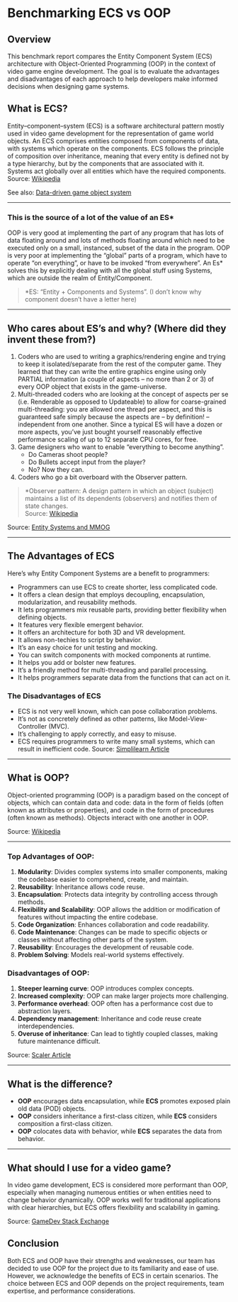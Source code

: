 # Benchmarking ECS vs OOP

## Overview

This benchmark report compares the Entity Component System (ECS) architecture with Object-Oriented Programming (OOP) in the context of video game engine development. The goal is to evaluate the advantages and disadvantages of each approach to help developers make informed decisions when designing game systems.

## What is ECS?

Entity–component–system (ECS) is a software architectural pattern mostly used in video game development for the representation of game world objects. An ECS comprises entities composed from components of data, with systems which operate on the components. ECS follows the principle of composition over inheritance, meaning that every entity is defined not by a type hierarchy, but by the components that are associated with it. Systems act globally over all entities which have the required components.
Source: [Wikipedia](https://en.wikipedia.org/wiki/Entity_component_system)

See also: [Data-driven game object system](https://www.gamedevs.org/uploads/data-driven-game-object-system.pdf)

---

### This is the source of a lot of the value of an ES*
OOP is very good at implementing the part of any program that has lots of data floating around and lots of methods floating around which need to be executed only on a small, instanced, subset of the data in the program. OOP is very poor at implementing the “global” parts of a program, which have to operate “on everything”, or have to be invoked “from everywhere”. An Es* solves this by explicitly dealing with all the global stuff using Systems, which are outside the realm of Entity/Component.
> *ES: “Entity + Components and Systems”. (I don’t know why component doesn’t have a letter here)

---

## Who cares about ES’s and why? (Where did they invent these from?)
1. Coders who are used to writing a graphics/rendering engine and trying to keep it isolated/separate from the rest of the computer game. They learned that they can write the entire graphics engine using only PARTIAL information (a couple of aspects – no more than 2 or 3) of every OOP object that exists in the game-universe.
2. Multi-threaded coders who are looking at the concept of aspects per se (i.e. Renderable as opposed to Updateable) to allow for coarse-grained multi-threading: you are allowed one thread per aspect, and this is guaranteed safe simply because the aspects are – by definition! – independent from one another. Since a typical ES will have a dozen or more aspects, you’ve just bought yourself reasonably effective performance scaling of up to 12 separate CPU cores, for free.
3. Game designers who want to enable “everything to become anything”.
    - Do Cameras shoot people?
    - Do Bullets accept input from the player?
    - No? Now they can.
4. Coders who go a bit overboard with the Observer pattern.
> *Observer pattern: A design pattern in which an object (subject) maintains a list of its dependents (observers) and notifies them of state changes.  
Source: [Wikipedia](https://en.wikipedia.org/wiki/Observer_pattern)

Source: [Entity Systems and MMOG](https://t-machine.org/index.php/2007/11/11/entity-systems-are-the-future-of-mmog-development-part-2/)

---

## The Advantages of ECS
Here’s why Entity Component Systems are a benefit to programmers:
- Programmers can use ECS to create shorter, less complicated code.
- It offers a clean design that employs decoupling, encapsulation, modularization, and reusability methods.
- It lets programmers mix reusable parts, providing better flexibility when defining objects.
- It features very flexible emergent behavior.
- It offers an architecture for both 3D and VR development.
- It allows non-techies to script by behavior.
- It’s an easy choice for unit testing and mocking.
- You can switch components with mocked components at runtime.
- It helps you add or bolster new features.
- It’s a friendly method for multi-threading and parallel processing.
- It helps programmers separate data from the functions that can act on it.

### The Disadvantages of ECS
- ECS is not very well known, which can pose collaboration problems.
- It’s not as concretely defined as other patterns, like Model-View-Controller (MVC).
- It’s challenging to apply correctly, and easy to misuse.
- ECS requires programmers to write many small systems, which can result in inefficient code.
  Source: [Simplilearn Article](https://www.simplilearn.com/entity-component-system-introductory-guide-article)

---

## What is OOP?
Object-oriented programming (OOP) is a paradigm based on the concept of objects, which can contain data and code: data in the form of fields (often known as attributes or properties), and code in the form of procedures (often known as methods). Objects interact with one another in OOP.

Source: [Wikipedia](https://en.wikipedia.org/wiki/Object-oriented_programming)

---

### Top Advantages of OOP:
1. **Modularity**: Divides complex systems into smaller components, making the codebase easier to comprehend, create, and maintain.
2. **Reusability**: Inheritance allows code reuse.
3. **Encapsulation**: Protects data integrity by controlling access through methods.
4. **Flexibility and Scalability**: OOP allows the addition or modification of features without impacting the entire codebase.
5. **Code Organization**: Enhances collaboration and code readability.
6. **Code Maintenance**: Changes can be made to specific objects or classes without affecting other parts of the system.
7. **Reusability**: Encourages the development of reusable code.
8. **Problem Solving**: Models real-world systems effectively.

### Disadvantages of OOP:
1. **Steeper learning curve**: OOP introduces complex concepts.
2. **Increased complexity**: OOP can make larger projects more challenging.
3. **Performance overhead**: OOP often has a performance cost due to abstraction layers.
4. **Dependency management**: Inheritance and code reuse create interdependencies.
5. **Overuse of inheritance**: Can lead to tightly coupled classes, making future maintenance difficult.

Source: [Scaler Article](https://www.scaler.com/topics/oops-advantages/)

---

## What is the difference?
- **OOP** encourages data encapsulation, while **ECS** promotes exposed plain old data (POD) objects.
- **OOP** considers inheritance a first-class citizen, while **ECS** considers composition a first-class citizen.
- **OOP** colocates data with behavior, while **ECS** separates the data from behavior.

---

## What should I use for a video game?
In video game development, ECS is considered more performant than OOP, especially when managing numerous entities or when entities need to change behavior dynamically. OOP works well for traditional applications with clear hierarchies, but ECS offers flexibility and scalability in gaming.

Source: [GameDev Stack Exchange](https://gamedev.stackexchange.com/questions/200076/i-dont-get-why-ecs-is-considered-more-performant-than-oop)

## Conclusion

Both ECS and OOP have their strengths and weaknesses, our team has decided to use OOP for the project due to its familiarity and ease of use. However, we acknowledge the benefits of ECS in certain scenarios. The choice between ECS and OOP depends on the project requirements, team expertise, and performance considerations.
